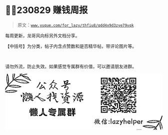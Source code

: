 # 🕺🥁230829 赚钱周报

> 原文：[`www.yuque.com/for_lazy/thfiu8/qdd4x9d3zye79vqk`](https://www.yuque.com/for_lazy/thfiu8/qdd4x9d3zye79vqk)

每周更新，龙哥风向标另外文档分享。

【中括号】为分类，帖子内含点赞数和是否精华帖，带评论图片等。

​



请勿外流，防止失效。如果感觉专属群有价值，可以邀请朋友进群。

![](img/854fcab09ac835e640fa5f3a9fc921bd.png)









​